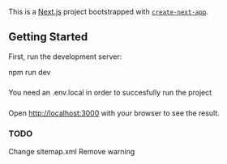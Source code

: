 This is a [Next.js](https://nextjs.org/) project bootstrapped with [`create-next-app`](https://github.com/vercel/next.js/tree/canary/packages/create-next-app).

## Getting Started

First, run the development server:

npm run dev

#####
You need an .env.local in order to succesfully run the project
#####


Open [http://localhost:3000](http://localhost:3000) with your browser to see the result.

### TODO
Change sitemap.xml
Remove warning